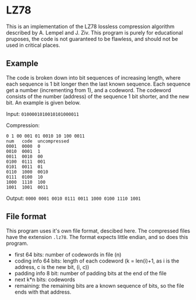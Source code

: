 # LZ78

This is an implementation of the LZ78 lossless compression algorithm described by A. Lempel and J. Ziv.
This program is purely for educational pruposes, the code is not guaranteed to be flawless, and should not be used in critical places. 

## Example

The code is broken down into bit sequences of increasing length, where each sequence is 1 bit longer then the last known sequence. Each sequence get a number (incrementing from 1), and a codeword. The codeword consists of the number (address) of the sequence 1 bit shorter, and the new bit. An example is given below.

Input:
`0100001010010101000011`

Compression:

```
0 1 00 001 01 0010 10 100 0011
num   code  uncompressed
0001  0000  0
0010  0001  1
0011  0010  00
0100  0111  001 
0101  0011  01
0110  1000  0010
0111  0100  10
1000  1110  100
1001  1001  0011
```

Output:
`0000 0001 0010 0111 0011 1000 0100 1110 1001`

## File format
This program uses it's own file format, descibed here. The compressed files have the extension `.lz78`. The format expects little endian, and so does this program.
 
 * first 64 bits: number of codewords in file (n)
 * coding info 64 bits: length of each codeword (k = len(i)+1, as i is the address, c is the new bit, (i, c))
 * padding info 8 bit: number of padding bits at the end of the file
 * next k*n bits: codewords
 * remaining: the remaining bits are a known sequence of bits, so the file ends with that address.